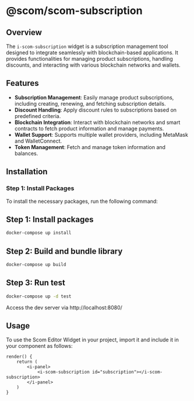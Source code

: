 # @scom/scom-subscription

## Overview

The `i-scom-subscription` widget is a subscription management tool designed to integrate seamlessly with blockchain-based applications. It provides functionalities for managing product subscriptions, handling discounts, and interacting with various blockchain networks and wallets.

## Features

- **Subscription Management**: Easily manage product subscriptions, including creating, renewing, and fetching subscription details.
- **Discount Handling**: Apply discount rules to subscriptions based on predefined criteria.
- **Blockchain Integration**: Interact with blockchain networks and smart contracts to fetch product information and manage payments.
- **Wallet Support**: Supports multiple wallet providers, including MetaMask and WalletConnect.
- **Token Management**: Fetch and manage token information and balances.

## Installation

### Step 1: Install Packages

To install the necessary packages, run the following command:

## Step 1: Install packages
```sh
docker-compose up install
```
## Step 2: Build and bundle library
```sh
docker-compose up build
```

## Step 3: Run test
```sh
docker-compose up -d test
```
Access the dev server via http://localhost:8080/

## Usage
To use the Scom Editor Widget in your project, import it and include it in your component as follows:
```tsx
render() {
    return (
        <i-panel>           
            <i-scom-subscription id="subscription"></i-scom-subscription>
        </i-panel>
    )
}
```